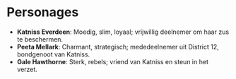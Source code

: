 # Personages

- **Katniss Everdeen**: Moedig, slim, loyaal; vrijwillig deelnemer om haar zus te beschermen.
- **Peeta Mellark**: Charmant, strategisch; mededeelnemer uit District 12, bondgenoot van Katniss.
- **Gale Hawthorne**: Sterk, rebels; vriend van Katniss en steun in het verzet.